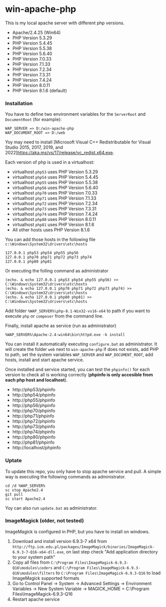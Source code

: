 # win-apache-php

This is my local apache server with different php versions.

 - Apache/2.4.25 (Win64)
 - PHP Version 5.3.29
 - PHP Version 5.4.45
 - PHP Version 5.5.38
 - PHP Version 5.6.40
 - PHP Version 7.0.33
 - PHP Version 7.1.33
 - PHP Version 7.2.34
 - PHP Version 7.3.31
 - PHP Version 7.4.24
 - PHP Version 8.0.11
 - PHP Version 8.1.6 (default)

### Installation

You have to define two environment variables for the `ServerRoot` and `DocumentRoot` (for example):  
```
WAP_SERVER => D:/win-apache-php  
WAP_DOCUMENT_ROOT => D:/web
```

Yoy may need to install [Microsoft Visual C++ Redistributable for Visual Studio 2015, 2017, 2019, and 2022]https://aka.ms/vs/17/release/vc_redist.x64.exe.

Each version of php is used in a virtualhost:
 - virtualhost `php53` uses PHP Version 5.3.29
 - virtualhost `php54` uses PHP Version 5.4.45
 - virtualhost `php55` uses PHP Version 5.5.38
 - virtualhost `php56` uses PHP Version 5.6.40
 - virtualhost `php70` uses PHP Version 7.0.33
 - virtualhost `php71` uses PHP Version 7.1.33
 - virtualhost `php72` uses PHP Version 7.2.34
 - virtualhost `php73` uses PHP Version 7.3.31
 - virtualhost `php74` uses PHP Version 7.4.24
 - virtualhost `php80` uses PHP Version 8.0.11
 - virtualhost `php81` uses PHP Version 8.1.6
 - All other hosts uses PHP Version 8.1.6
 
You can add those hosts in the following file `c:\Windows\System32\drivers\etc\hosts`
```
127.0.0.1 php53 php54 php55 php56
127.0.0.1 php70 php71 php72 php73 php74
127.0.0.1 php80 php81
```
Or executing the folling command as administrator
```
(echo. & echo 127.0.0.1 php53 php54 php55 php56) >> C:\Windows\System32\drivers\etc\hosts
(echo. & echo 127.0.0.1 php70 php71 php72 php73 php74) >> C:\Windows\System32\drivers\etc\hosts
(echo. & echo 127.0.0.1 php80 php81) >> C:\Windows\System32\drivers\etc\hosts
```

Add folder `%WAP_SERVER%\php-8.1-Win32-vs16-x64` to path if you want to execute `php` or `composer` from the command line.

Finally, install apache as service (run as administrator)
```
%WAP_SERVER%\Apache-2.4-win64\bin\httpd.exe -k install
```

You can install it automatically executing `configure.bat` as administrator. It will create the folder `web` next to `win-apache-php` if does not exists, add PHP to path, set the system variables `WAP_SERVER` and `WAP_DOCUMENT_ROOT`, add hosts, install and start apache service.

Once installed and service started, you can test the `phpinfo()` for each version to check all is working correctly (**phpinfo is only accesible from each php host and localhost**).
- http://php53/phpinfo
- http://php54/phpinfo
- http://php55/phpinfo
- http://php56/phpinfo
- http://php70/phpinfo
- http://php71/phpinfo
- http://php72/phpinfo
- http://php73/phpinfo
- http://php74/phpinfo
- http://php80/phpinfo
- http://php81/phpinfo
- http://localhost/phpinfo

### Uptate

To update this repo, you only have to stop apache service and pull. A simple way is executing the following commands as administrator.
```
cd /d %WAP_SERVER%
sc stop Apache2.4  
git pull  
sc start Apache2.4  
```
Yoy can also run `update.bat` as administrator.

### ImageMagick (older, not tested)

ImageMagick is configured in PHP, but you have to install on windows.

1. Download and install version 6.9.3-7 x64 from  `http://ftp.icm.edu.pl/packages/ImageMagick/binaries/ImageMagick-6.9.3-7-Q16-x64-dll.exe`, on last step check "Add application directory to your system path"
2. Copy all files from `C:\Program Files\ImageMagick-6.9.3-Q16\modules\coders` and `C:\Program Files\ImageMagick-6.9.3-Q16\modules\filters` to `C:\Program Files\ImageMagick-6.9.3-Q16` to load ImageMagick supported formats
3. Go to Control Panel -> System -> Advanced Settings -> Environment Variables -> New System Variable -> MAGICK_HOME = C:\Program Files\ImageMagick-6.9.3-Q16
4. Restart apache service
